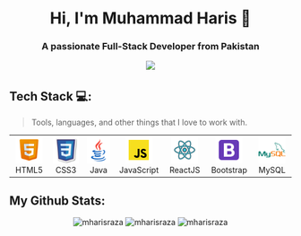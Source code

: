   <h1 align="center">Hi, I'm Muhammad Haris 👋</h1>
<h3 align="center">A passionate Full-Stack Developer from Pakistan</h3>


<p align="center"><img src="https://komarev.com/ghpvc/?username=mharisraza&style=for-the-badge&color=green"/></p>
  
  <h2 align="left">Tech Stack 💻:</h2>

> Tools, languages, and other things that I love to work with.

 <table align="center">
  <tr>
    <td align="center" width="96">
      <a href="#">
        <img src="/images/html.png" width="48" height="48" alt="html5" />
      </a>
      <br>HTML5
    </td>
     <td align="center" width="96">
      <a href="#">
        <img src="/images/css.png" width="48" height="48" alt="css3" />
      </a>
      <br>CSS3
    </td>
     <td align="center" width="96">
      <a href="#">
        <img src="/images/java.png" width="48" height="48" alt="java" />
      </a>
      <br>Java
    <td align="center" width="96">
      <a href="#">
        <img src="/images/javascript.png" width="48" height="48" alt="javascript" />
      </a>
      <br>JavaScript
    </td>
     <td align="center" width="96">
      <a href="#">
        <img src="/images/react.png" width="48" height="48" alt="reactjs" />
      </a>
      <br>ReactJS
    </td>
     <td align="center" width="96">
      <a href="#">
        <img src="/images/bootstrap.png" width="48" height="48" alt="bootstrap" />
      </a>
      <br>Bootstrap
    </td>
     <td align="center" width="96">
      <a href="#">
        <img src="/images/mysql.png" width="48" height="48" alt="mysql" />
      </a>
      <br>MySQL
    </td>
  </tr>
</table>

## My Github Stats:
<p align="center">
  <img width="330" height="210" src="https://github-readme-stats.vercel.app/api/top-langs?username=mharisraza&show_icons=true&locale=en&layout=compact&theme=dark" alt="mharisraza" />
  <img width="400" height="210" src="https://github-readme-streak-stats.herokuapp.com/?user=mharisraza&theme=dark" alt="mharisraza"/>
  <img width="400" height="200" src="https://github-readme-stats.vercel.app/api?username=mharisraza&show_icons=true&locale=en&theme=dark" alt="mharisraza"/>

</p>
